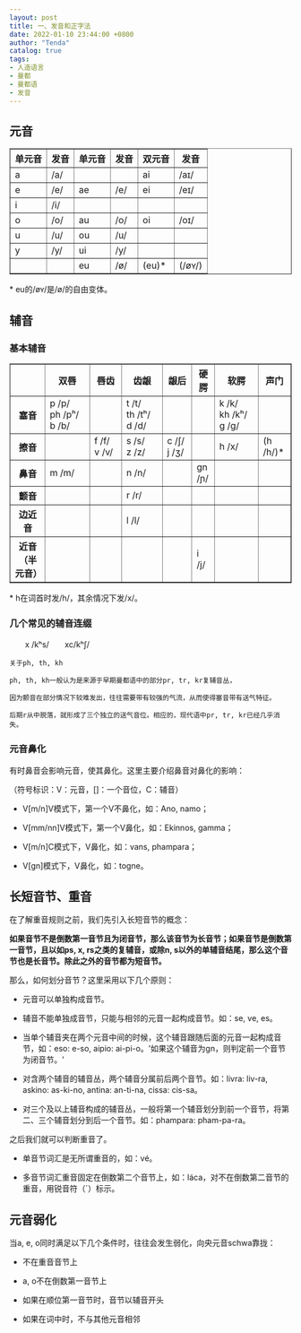 ```yaml
---
layout: post
title: 一、发音和正字法
date: 2022-01-10 23:44:00 +0800
author: "Tenda"
catalog: true
tags:
- 人造语言
- 曼都
- 曼都语
- 发音
---
```


## 元音

<table border="1">
  <tr>
    <th>单元音</th>
    <th>发音</th>
    <th>单元音</th>
    <th>发音</th>
    <th>双元音</th>
    <th>发音</th>
  </tr>
  <tr>
    <td>a</td>
    <td>/a/</td>
    <td></td>
    <td></td>
    <td>ai</td>
    <td>/aɪ/</td>
  </tr>
  <tr>
    <td>e</td>
    <td>/e/</td>
    <td>ae</td>
    <td>/e/</td>
    <td>ei</td>
    <td>/eɪ/</td>
  </tr>
  <tr>
    <td>i</td>
    <td>/i/</td>
    <td></td>
    <td></td>
    <td></td>
    <td></td>
  </tr>
  <tr>
    <td>o</td>
    <td>/o/</td>
    <td>au</td>
    <td>/o/</td>
    <td>oi</td>
    <td>/oɪ/</td>
  </tr>
  <tr>
    <td>u</td>
    <td>/u/</td>
    <td>ou</td>
    <td>/u/</td>
    <td></td>
    <td></td>
  </tr>
  <tr>
    <td>y</td>
    <td>/y/</td>
    <td>ui</td>
    <td>/y/</td>
    <td></td>
    <td></td>
  </tr>
  <tr>
    <td></td>
    <td></td>
    <td>eu</td>
    <td>/ø/</td>
    <td>(eu)*</td>
    <td>(/øʏ/)</td>
  </tr>
</table>

\* eu的/øʏ/是/ø/的自由变体。

## 辅音

### 基本辅音

<table border="1">
  <tr>
    <th></th>
    <th>双唇</th>
    <th>唇齿</th>
    <th>齿龈</th>
    <th>龈后</th>
    <th>硬腭</th>
    <th>软腭</th>
    <th>声门</th>
  </tr>
  <tr>
    <th>塞音</th>
    <td>p /p/　ph /pʰ/　b /b/</td>
    <td></td>
    <td>t /t/　th /tʰ/　d /d/</td>
    <td></td>
    <td></td>
    <td>k /k/　kh /kʰ/　g /g/</td>
    <td></td>
  </tr>
  <tr>
    <th>擦音</th>
    <td></td>
    <td>f /f/　v /v/</td>
    <td>s /s/　z /z/</td>
    <td>c /ʃ/　j /ʒ/</td>
    <td></td>
    <td>h /x/</td>
    <td>(h /h/)*</td>
  </tr>
  <tr>
    <th>鼻音</th>
    <td>m /m/</td>
    <td></td>
    <td>n /n/</td>
    <td></td>
    <td>gn /ɲ/</td>
    <td></td>
    <td></td>
  </tr>
  <tr>
    <th>颤音</th>
    <td></td>
    <td></td>
    <td>r /r/</td>
    <td></td>
    <td></td>
    <td></td>
    <td></td>
  </tr>
  <tr>
    <th>边近音</th>
    <td></td>
    <td></td>
    <td>l /l/</td>
    <td></td>
    <td></td>
    <td></td>
    <td></td>
  </tr>
  <tr>
    <th>近音（半元音）</th>
    <td></td>
    <td></td>
    <td></td>
    <td></td>
    <td>i /j/</td>
    <td></td>
    <td></td>
  </tr>
</table>

\* h在词首时发/h/，其余情况下发/x/。

### 几个常见的辅音连缀

　　x /kʰs/　　xc/kʰʃ/

```
关于ph, th, kh

ph, th, kh一般认为是来源于早期曼都语中的部分pr, tr, kr复辅音丛，
  
因为颤音在部分情况下较难发出，往往需要带有较强的气流，从而使得塞音带有送气特征。
   
后期r从中脱落，就形成了三个独立的送气音位。相应的，现代语中pr, tr, kr已经几乎消失。

```

### 元音鼻化

有时鼻音会影响元音，使其鼻化。这里主要介绍鼻音对鼻化的影响：

（符号标识：V：元音，[]：一个音位，C：辅音）

* V[m/n]V模式下，第一个V不鼻化，如：Ano, namo；

* V[mm/nn]V模式下，第一个V鼻化，如：Ekinnos, gamma；

* V[m/n]C模式下，V鼻化，如：vans, phampara；

* V[gn]模式下，V鼻化，如：togne。

## 长短音节、重音

在了解重音规则之前，我们先引入长短音节的概念：

**如果音节不是倒数第一音节且为闭音节，那么该音节为长音节；如果音节是倒数第一音节，且以如ps, x, rs之类的复辅音，或除n, s以外的单辅音结尾，那么这个音节也是长音节。除此之外的音节都为短音节。**

那么，如何划分音节？这里采用以下几个原则：

+ 元音可以单独构成音节。

+ 辅音不能单独成音节，只能与相邻的元音一起构成音节。如：se, ve, es。

+ 当单个辅音夹在两个元音中间的时候，这个辅音跟随后面的元音一起构成音节，如：eso: e-so, aipio: ai-pi-o。'如果这个辅音为gn，则判定前一个音节为闭音节。'

+ 对含两个辅音的辅音丛，两个辅音分属前后两个音节。如：livra: liv-ra, askino: as-ki-no, antina: an-ti-na, cissa: cis-sa。

+ 对三个及以上辅音构成的辅音丛，一般将第一个辅音划分到前一个音节，将第二、三个辅音划分到后一个音节。如：phampara: pham-pa-ra。

之后我们就可以判断重音了。

+ 单音节词汇是无所谓重音的，如：vé。

+ 多音节词汇重音固定在倒数第二个音节上，如：láca，对不在倒数第二音节的重音，用锐音符（´）标示。

## 元音弱化

当a, e, o同时满足以下几个条件时，往往会发生弱化，向央元音schwa靠拢：

+ 不在重音音节上

+ a, o不在倒数第一音节上

+ 如果在顺位第一音节时，音节以辅音开头

+ 如果在词中时，不与其他元音相邻
